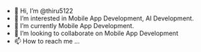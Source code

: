 - 👋 Hi, I’m @thiru5122
- 👀 I’m interested in Mobile App Development, AI Development.
- 🌱 I’m currently Mobile App Development.
- 💞️ I’m looking to collaborate on Mobile App Development
- 📫 How to reach me ...

<!---
thiru5122/thiru5122 is a ✨ special ✨ repository because its `README.md` (this file) appears on your GitHub profile.
You can click the Preview link to take a look at your changes.
--->

